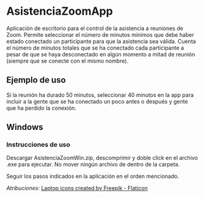 # AsistenciaZoomApp
Aplicación de escritorio para el control de la asistencia a reuniones de Zoom. 
Permite seleccionar el número de minutos mínimos que debe haber estado conectado un participante para que la asistencia sea válida. 
Cuenta el número de minutos totales que se ha conectado cada participante a pesar de que se haya desconectado en algún momento a mitad de reunión (siempre que se conecte con el mismo nombre).
## Ejemplo de uso
Si la reunión ha durado 50 minutos, seleccionar 40 minutos en la app para incluir a la gente que se ha conectado un poco antes o después y gente que ha perdido la conexión.

## Windows
### Instrucciones de uso
Descargar AsistenciaZoomWin.zip, descomprimir y doble click en el archivo .exe para ejecutar.
No mover ningún archivo de dentro de la carpeta.

Seguir los pasos indicados en la aplicación en el orden mencionado.


*Atribuciones:* 
<a href="https://www.flaticon.com/free-icons/laptop" title="laptop icons">Laptop icons created by Freepik - Flaticon</a>
